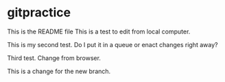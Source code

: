 # gitpractice
This is the README file
This is a test to edit from local computer.

This is my second test. Do I put it in a queue or enact changes right away?

Third test. Change from browser.

This is a change for the new branch.
